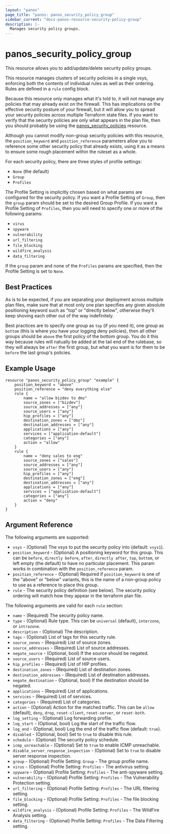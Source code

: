 ```yaml
---
layout: "panos"
page_title: "panos: panos_security_policy_group"
sidebar_current: "docs-panos-resource-security-policy-group"
description: |-
  Manages security policy groups.
---
```


# panos_security_policy_group

This resource allows you to add/update/delete security policy groups.

This resource manages clusters of security policies in a single vsys,
enforcing both the contents of individual rules as well as their
ordering.  Rules are defined in a `rule` config block.

Because this resource only manages what it's told to, it will not manage
any policies that may already exist on the firewall.  This has
implications on the effective security posture of your firewall, but it
will allow you to spread your security policies across multiple Terraform
state files.  If you want to verify that the security policies are only
what appears in the plan file, then you should probably be using the
[panos_security_policies](security_policies.html) resource.

Although you cannot modify non-group security policies with this
resource, the `position_keyword` and `position_reference` parameters allow you
to reference some other security policy that already exists, using it as
a means to ensure some rough placement within the ruleset as a whole.

For each security policy, there are three styles of profile settings:

* `None` (the default)
* `Group`
* `Profiles`

The Profile Setting is implicitly chosen based on what params are configured
for the security policy.  If you want a Profile Setting of `Group`, then the
`group` param should be set to the desired Group Profile.  If you want a
Profile Setting of `Profiles`, then you will need to specify one or more of
the following params:

* `virus`
* `spyware`
* `vulnerability`
* `url_filtering`
* `file_blocking`
* `wildfire_analysis`
* `data_filtering`

If the `group` param and none of the `Profiles` params are specified, then
the Profile Setting is set to `None`.

## Best Practices

As is to be expected, if you are separating your deployment across
multiple plan files, make sure that at most only one plan specifies any given
absolute positioning keyword such as "top" or "directly below", otherwise
they'll keep shoving each other out of the way indefinitely.

Best practices are to specify one group as `top` (if you need it), one
group as `bottom` (this is where you have your logging deny policies), then
all other groups should be `above` the first policy of the bottom group.  You
do it this way because rules will natually be added at the tail end of the
rulebase, so they will always be `after` the first group, but what you want
is for them to be `before` the last group's policies.

## Example Usage

```hcl
resource "panos_security_policy_group" "example" {
    position_keyword = "above"
    position_reference = "deny everything else"
    rule {
        name = "allow bizdev to dmz"
        source_zones = ["bizdev"]
        source_addresses = ["any"]
        source_users = ["any"]
        hip_profiles = ["any"]
        destination_zones = ["dmz"]
        destination_addresses = ["any"]
        applications = ["any"]
        services = ["application-default"]
        categories = ["any"]
        action = "allow"
    }
    rule {
        name = "deny sales to eng"
        source_zones = ["sales"]
        source_addresses = ["any"]
        source_users = ["any"]
        hip_profiles = ["any"]
        destination_zones = ["eng"]
        destination_addresses = ["any"]
        applications = ["any"]
        services = ["application-default"]
        categories = ["any"]
        action = "deny"
    }
}
```

## Argument Reference

The following arguments are supported:

* `vsys` - (Optional) The vsys to put the security policy into (default:
  `vsys1`).
* `position_keyword` - (Optional) A positioning keyword for this group.  This
  can be `before`, `directly before`, `after`, `directly after`, `top`,
  `bottom`, or left empty (the default) to have no particular placement.  This
  param works in combination with the `position_reference` param.
* `position_reference` - (Optional) Required if `position_keyword` is one of the
  "above" or "below" variants, this is the name of a non-group policy to use
  as a reference to place this group.
* `rule` - The security policy definition (see below).  The security policy
  ordering will match how they appear in the terraform plan file.

The following arguments are valid for each `rule` section:

* `name` - (Required) The security policy name.
* `type` - (Optional) Rule type.  This can be `universal` (default),
  `interzone`, or `intrazone`.
* `description` - (Optional) The description.
* `tags` - (Optional) List of tags for this security rule.
* `source_zones` - (Required) List of source zones.
* `source_addresses` - (Required) List of source addresses.
* `negate_source` - (Optional, bool) If the source should be negated.
* `source_users` - (Required) List of source users.
* `hip_profiles` - (Required) List of HIP profiles.
* `destination_zones` - (Required) List of destination zones.
* `destination_addresses` - (Required) List of destination addresses.
* `negate_destination` - (Optional, bool) If the destination should be negated.
* `applications` - (Required) List of applications.
* `services` - (Required) List of services.
* `categories` - (Required) List of categories.
* `action` - (Optional) Action for the matched traffic.  This can be `allow`
  (default), `deny`, `drop`, `reset-client`, `reset-server`, or `reset-both`.
* `log_setting` - (Optional) Log forwarding profile.
* `log_start` - (Optional, bool) Log the start of the traffic flow.
* `log_end` - (Optional, bool) Log the end of the traffic flow (default: `true`).
* `disabled` - (Optional, bool) Set to `true` to disable this rule.
* `schedule` - (Optional) The security policy schedule.
* `icmp_unreachable` - (Optional) Set to `true` to enable ICMP unreachable.
* `disable_server_response_inspection` - (Optional) Set to `true` to disable
  server response inspection.
* `group` - (Optional) Profile Setting: `Group` - The group profile name.
* `virus` - (Optional) Profile Setting: `Profiles` - The antivirus setting.
* `spyware` - (Optional) Profile Setting: `Profiles` - The anti-spyware
  setting.
* `vulnerability` - (Optional) Profile Setting: `Profiles` - The Vulnerability
  Protection setting.
* `url_filtering` - (Optional) Profile Setting: `Profiles` - The URL filtering
  setting.
* `file_blocking` - (Optional) Profile Setting: `Profiles` - The file blocking
  setting.
* `wildfire_analysis` - (Optional) Profile Setting: `Profiles` - The WildFire
  Analysis setting.
* `data_filtering` - (Optional) Profile Setting: `Profiles` - The Data
  Filtering setting.
